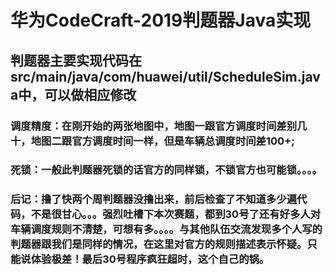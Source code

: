 # 华为CodeCraft-2019判题器Java实现
## 判题器主要实现代码在src/main/java/com/huawei/util/ScheduleSim.java中，可以做相应修改
### 调度精度：在刚开始的两张地图中，地图一跟官方调度时间差别几十，地图二跟官方调度时间一样，但是车辆总调度时间差100+;
### 死锁：一般此判题器死锁的话官方的同样锁，不锁官方也可能锁。。。。
### 后记：撸了快两个周判题器没撸出来，前后检查了不知道多少遍代码，不是很甘心。。。强烈吐槽下本次赛题，都到30号了还有好多人对车辆调度规则不清楚，可想有多。。。。与其他队伍交流发现多个人写的判题器跟我们是同样的情况，在这里对官方的规则描述表示怀疑。只能说体验极差！最后30号程序疯狂超时，这个自己的锅。
